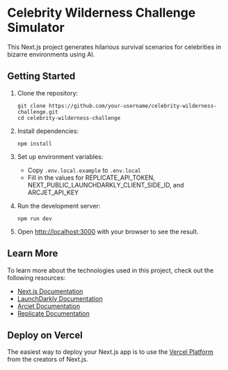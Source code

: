 # Celebrity Wilderness Challenge Simulator

This Next.js project generates hilarious survival scenarios for celebrities in bizarre environments using AI.

## Getting Started

1. Clone the repository:
   ```
   git clone https://github.com/your-username/celebrity-wilderness-challenge.git
   cd celebrity-wilderness-challenge
   ```

2. Install dependencies:
   ```
   npm install
   ```

3. Set up environment variables:
   - Copy `.env.local.example` to `.env.local`
   - Fill in the values for REPLICATE_API_TOKEN, NEXT_PUBLIC_LAUNCHDARKLY_CLIENT_SIDE_ID, and ARCJET_API_KEY

4. Run the development server:
   ```
   npm run dev
   ```

5. Open [http://localhost:3000](http://localhost:3000) with your browser to see the result.

## Learn More

To learn more about the technologies used in this project, check out the following resources:

- [Next.js Documentation](https://nextjs.org/docs)
- [LaunchDarkly Documentation](https://docs.launchdarkly.com/)
- [Arcjet Documentation](https://docs.arcjet.com/)
- [Replicate Documentation](https://replicate.com/docs)

## Deploy on Vercel

The easiest way to deploy your Next.js app is to use the [Vercel Platform](https://vercel.com/new?utm_medium=default-template&filter=next.js&utm_source=create-next-app&utm_campaign=create-next-app-readme) from the creators of Next.js.
